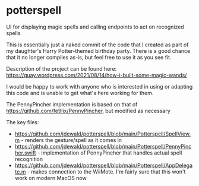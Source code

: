 # potterspell
UI for displaying magic spells and calling endpoints to act on recognized spells

This is essentially just a naked commit of the code that I created as part of my daughter's Harry Potter-themed birthday party.
There is a good chance that it no longer compiles as-is, but feel free to use it as you see fit.

Description of the project can be found here: https://quay.wordpress.com/2021/08/14/how-i-built-some-magic-wands/

I would be happy to work with anyone who is interested in using or adapting this code and is unable to get what's here working for them.

The PennyPincher implementation is based on that of https://github.com/fe9lix/PennyPincher, but modified as necessary

The key files:
* https://github.com/jdewald/potterspell/blob/main/Potterspell/SpellView.m - renders the gesture/spell as it comes in
* https://github.com/jdewald/potterspell/blob/main/Potterspell/PennyPincher.swift - implementation of PennyPincher that handles actual spell recognition
* https://github.com/jdewald/potterspell/blob/main/Potterspell/AppDelegate.m - makes connection to the WiiMote. I'm fairly sure that this won't work on modern MacOS now


